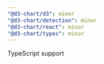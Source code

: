 ```yaml
---
"@d3-chart/d3": minor
"@d3-chart/detection": minor
"@d3-chart/react": minor
"@d3-chart/types": minor
---
```


TypeScript support
